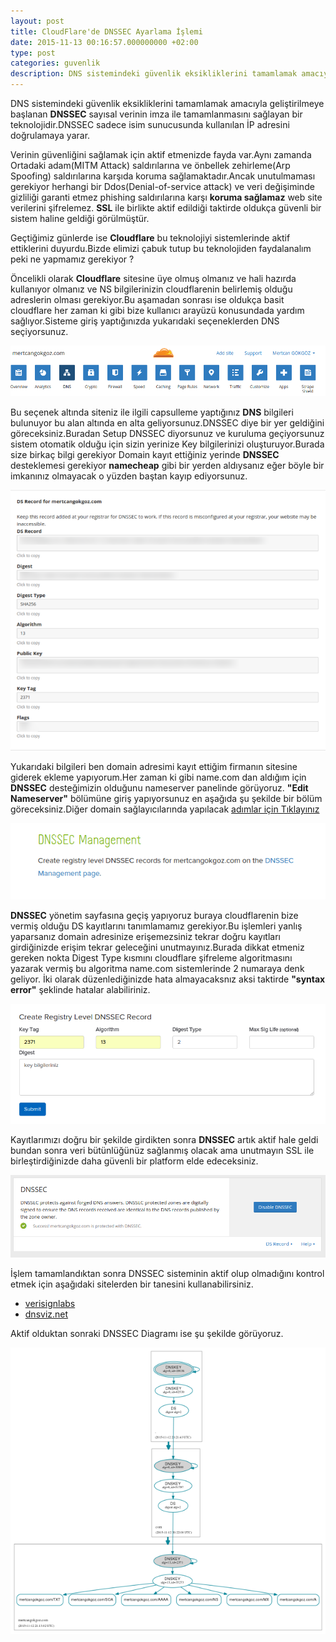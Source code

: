 ```yaml
---
layout: post
title: CloudFlare'de DNSSEC Ayarlama İşlemi
date: 2015-11-13 00:16:57.000000000 +02:00
type: post
categories: guvenlik
description: DNS sistemindeki güvenlik eksikliklerini tamamlamak amacıyla geliştirilmeye başlanan DNSSEC sayısal verinin imza ile tamamlanmasını sağlayan
---
```


DNS sistemindeki güvenlik eksikliklerini tamamlamak amacıyla geliştirilmeye başlanan **DNSSEC** sayısal verinin imza ile tamamlanmasını sağlayan bir teknolojidir.DNSSEC sadece isim sunucusunda kullanılan İP adresini doğrulamaya yarar.

Verinin güvenliğini sağlamak için aktif etmenizde fayda var.Aynı zamanda Ortadaki adam(MITM Attack) saldırılarına ve önbellek zehirleme(Arp Spoofing) saldırılarına karşıda koruma sağlamaktadır.Ancak unutulmaması gerekiyor herhangi bir Ddos(Denial-of-service attack) ve veri değişiminde gizliliği garanti etmez phishing saldırılarına karşı **koruma sağlamaz** web site verilerini şifrelemez. **SSL** ile birlikte aktif edildiği taktirde oldukça güvenli bir sistem haline geldiği görülmüştür.

Geçtiğimiz günlerde ise **Cloudflare** bu teknolojiyi sistemlerinde aktif ettiklerini duyurdu.Bizde elimizi çabuk tutup bu teknolojiden faydalanalım peki ne yapmamız gerekiyor ?

Öncelikli olarak **Cloudflare** sitesine üye olmuş olmanız ve hali hazırda kullanıyor olmanız ve NS bilgilerinizin cloudflarenin belirlemiş olduğu adreslerin olması gerekiyor.Bu aşamadan sonrası ise oldukça basit cloudflare her zaman ki gibi bize kullanıcı arayüzü konusundada yardım sağlıyor.Sisteme giriş yaptığınızda yukarıdaki seçeneklerden DNS seçiyorsunuz.

![cloudflarednssecgorsel1](/assets/cloudflarednssecgorsel1.png)

Bu seçenek altında siteniz ile ilgili capsulleme yaptığınız **DNS** bilgileri bulunuyor bu alan altında en alta geliyorsunuz.DNSSEC diye bir yer geldiğini göreceksiniz.Buradan Setup DNSSEC diyorsunuz ve kuruluma geçiyorsunuz sistem otomatik olduğu için sizin yerinize Key bilgilerinizi oluşturuyor.Burada size birkaç bilgi gerekiyor Domain kayıt ettiğiniz yerinde **DNSSEC** desteklemesi gerekiyor **namecheap** gibi bir yerden aldıysanız eğer böyle bir imkanınız olmayacak o yüzden baştan kayıp ediyorsunuz.

![cloudflarednssecgorsel3](/assets/cloudflarednssecgorsel3.png)

Yukarıdaki bilgileri ben domain adresimi kayıt ettiğim firmanın sitesine giderek ekleme yapıyorum.Her zaman ki gibi name.com dan aldığım için **DNSSEC** desteğimizin olduğunu nameserver panelinde görüyoruz. **"Edit Nameserver"** bölümüne giriş yapıyorsunuz en aşağıda şu şekilde bir bölüm göreceksiniz.Diğer domain sağlayıcılarında yapılacak [adımlar için Tıklayınız](https://support.cloudflare.com/hc/en-us/articles/209114378)

![cloudflarednssecgorsel4name](/assets/cloudflarednssecgorsel4name.png)

**DNSSEC** yönetim sayfasına geçiş yapıyoruz buraya cloudflarenin bize vermiş olduğu DS kayıtlarını tanımlamamız gerekiyor.Bu işlemleri yanlış yaparsanız domain adresinize erişemezsiniz tekrar doğru kayıtları girdiğinizde erişim tekrar geleceğini unutmayınız.Burada dikkat etmeniz gereken nokta Digest Type kısmını cloudflare şifreleme algoritmasını yazarak vermiş bu algoritma name.com sistemlerinde 2 numaraya denk geliyor. İki olarak düzenlediğinizde hata almayacaksnız aksi taktirde **"syntax error"** şeklinde hatalar alabiliriniz.

![cloudflarednssecgorselson](/assets/cloudflarednssecgorselson.png)

Kayıtlarımızı doğru bir şekilde girdikten sonra **DNSSEC** artık aktif hale geldi bundan sonra veri bütünlüğünüz sağlanmış olacak ama unutmayın SSL ile birleştirdiğinizde daha güvenli bir platform elde edeceksiniz.

![cloudflarednssecgorsel2](/assets/cloudflarednssecgorsel2.png)

İşlem tamamlandıktan sonra DNSSEC sisteminin aktif olup olmadığını kontrol etmek için aşağıdaki sitelerden bir tanesini kullanabilirsiniz.

- [verisignlabs](http://dnssec-debugger.verisignlabs.com/mertcangokgoz.com)
- [dnsviz.net](http://dnsviz.net/d/mertcangokgoz.com/dnssec/)

Aktif olduktan sonraki DNSSEC Diagramı ise şu şekilde görüyoruz.

![dnssecdiagram](/assets/dnssecdiagram.png)
